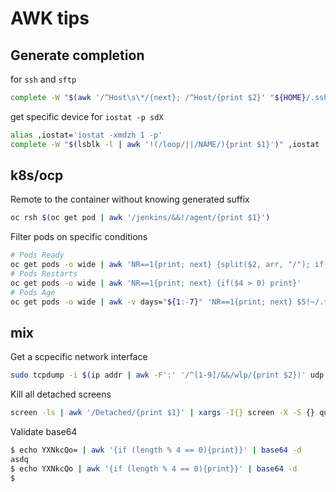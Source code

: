 # AWK tips

## Generate completion
for `ssh` and `sftp`
```sh
complete -W "$(awk '/^Host\s\*/{next}; /^Host/{print $2}' "${HOME}/.ssh/config" 2>'/dev/null')" ssh sftp
```
get specific device for `iostat -p sdX`
```sh
alias ,iostat='iostat -xmdzh 1 -p'
complete -W "$(lsblk -l | awk '!(/loop/||/NAME/){print $1}')" ,iostat
```

## k8s/ocp
Remote to the container without knowing generated suffix
```sh
oc rsh $(oc get pod | awk '/jenkins/&&!/agent/{print $1}')
```

Filter pods on specific conditions
```bash
# Pods Ready
oc get pods -o wide | awk 'NR==1{print; next} {split($2, arr, "/"); if(arr[1] != arr[2]) print}'
# Pods Restarts
oc get pods -o wide | awk 'NR==1{print; next} {if($4 > 0) print}'
# Pods Age
oc get pods -o wide | awk -v days="${1:-7}" 'NR==1{print; next} $5!~/.*d/{next}; {tmp=$5; gsub("d","",tmp); if(int(tmp) > days ){print}}'
```

## mix 
Get a scpecific network interface
```sh
sudo tcpdump -i $(ip addr | awk -F':' '/^[1-9]/&&/wlp/{print $2})' udp -v
```
Kill all detached screens
```sh
screen -ls | awk '/Detached/{print $1}' | xargs -I{} screen -X -S {} quit
```
Validate base64
```sh
$ echo YXNkcQo= | awk '{if (length % 4 == 0){print}}' | base64 -d 
asdq
$ echo YXNkcQo | awk '{if (length % 4 == 0){print}}' | base64 -d 
$
```